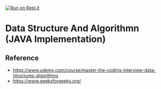 [![Run on Repl.it](https://repl.it/badge/github/himanshugawari/DataStructureAndAlgorithmn)](https://repl.it/github/himanshugawari/DataStructureAndAlgorithmn)

# Data Structure And Algorithmn (JAVA Implementation)

## Reference 
- https://www.udemy.com/course/master-the-coding-interview-data-structures-algorithms
- https://www.geeksforgeeks.org/
